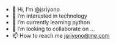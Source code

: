 - 👋 Hi, I’m @jsriyono
- 👀 I’m interested in technology
- 🌱 I’m currently learning python
- 💞️ I’m looking to collaborate on ...
- 📫 How to reach me jsriyono@me.com

<!---
jsriyono/jsriyono is a ✨ special ✨ repository because its `README.md` (this file) appears on your GitHub profile.
You can click the Preview link to take a look at your changes.
--->
